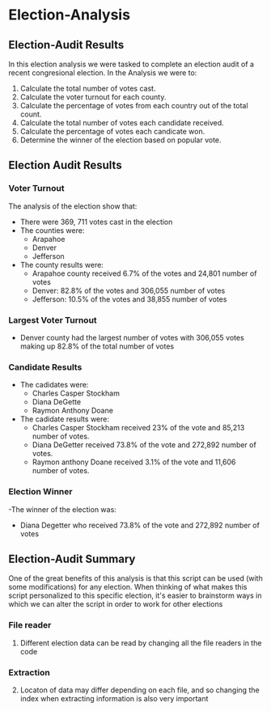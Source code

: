 # Election-Analysis

## Election-Audit Results 
In this election analysis we were tasked to complete an election audit of a recent congresional election. In the Analysis we were to: 

1. Calculate the total number of votes cast. 
2. Calculate the voter turnout for each county.
3. Calculate the percentage of votes from each country out of the total count. 
4. Calculate the total number of votes each candidate received.
5. Calculate the percentage of votes each candicate won.
6. Determine the winner of the election based on popular vote. 

## Election Audit Results 
### Voter Turnout 
The analysis of the election show that: 
- There were 369, 711 votes cast in the election 
- The counties were:
  - Arapahoe
  - Denver
  - Jefferson
- The county results were:
  - Arapahoe county received 6.7% of the votes and 24,801 number of votes
  - Denver: 82.8% of the votes and 306,055 number of votes
  - Jefferson: 10.5% of the votes and 38,855 number of votes
### Largest Voter Turnout 
- Denver county had the largest number of votes with 306,055 votes making up 82.8% of the total number of votes
### Candidate Results 
- The cadidates were:
  - Charles Casper Stockham 
  - Diana DeGette
  - Raymon Anthony Doane 
- The cadidate results were:
  - Charles Casper Stockham received 23% of the vote and 85,213 number of votes. 
  - Diana DeGetter received 73.8% of the vote and 272,892 number of votes.
  - Raymon anthony Doane received 3.1% of the vote and  11,606 number of votes.
 ### Election Winner
 -The winner of the election was:
  - Diana Degetter who received 73.8% of the vote and 272,892 number of votes 
 
## Election-Audit Summary 
One of the great benefits of this analysis is that this script can be used (with some modifications) for any election. When thinking of what makes this script personalized to this specific election, it's easier to brainstorm ways in which we can alter the script in order to work for other elections 

### File reader 
1. Different election data can be read by changing all the file readers in the code 
### Extraction 
2. Locaton of data may differ depending on each file, and so changing the index when extracting information is also very important 

